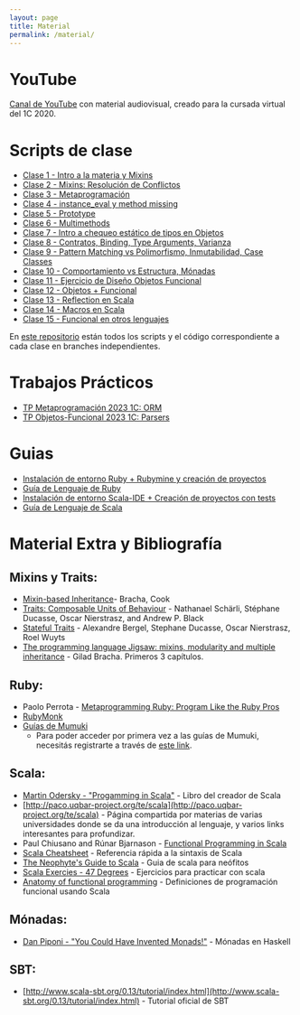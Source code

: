 ```yaml
---
layout: page
title: Material
permalink: /material/
---
```


# YouTube

[Canal de YouTube](https://www.youtube.com/channel/UCsYCiCVGp0SM8GsY7mP21Mw) con material audiovisual, creado para la cursada virtual del 1C 2020.

# Scripts de clase

* [Clase 1 - Intro a la materia y Mixins](/scripts/clase_1/)
* [Clase 2 - Mixins: Resolución de Conflictos](/scripts/clase_2/)
* [Clase 3 - Metaprogramación](/scripts/clase_3/)
* [Clase 4 - instance_eval y method missing](/scripts/clase_4/)
* [Clase 5 - Prototype](/scripts/clase_5/)
* [Clase 6 - Multimethods](/scripts/clase_6/)
* [Clase 7 - Intro a chequeo estático de tipos en Objetos](/scripts/clase_7/)
* [Clase 8 - Contratos, Binding, Type Arguments, Varianza](/scripts/clase_8/)
* [Clase 9 - Pattern Matching vs Polimorfismo, Inmutabilidad, Case Classes](/scripts/clase_9/)
* [Clase 10 - Comportamiento vs Estructura, Mónadas](/scripts/clase_10/)
* [Clase 11 - Ejercicio de Diseño Objetos Funcional](/scripts/clase_11/)
* [Clase 12 - Objetos + Funcional](/scripts/clase_12/)
* [Clase 13 - Reflection en Scala](/scripts/clase_13/)
* [Clase 14 - Macros en Scala](/scripts/clase_14/)
* [Clase 15 - Funcional en otros lenguajes](/scripts/clase_15/)

En [este repositorio](https://github.com/tadp-utn-frba/tadp-clases) están todos los scripts y el código correspondiente a cada clase en branches independientes.

# Trabajos Prácticos
* [TP Metaprogramación 2023 1C: ORM](https://docs.google.com/document/d/e/2PACX-1vR7AeUTC7LDqogWuKe2PDyXrnOecYNJ9x1Pf6xw9XhELwQnFh0O_7Qj3m9HQuAEbJfnh38RXnokTnIq/pub)
* [TP Objetos-Funcional 2023 1C: Parsers](https://docs.google.com/document/d/1hpB7cRWsrKtufl5nqYJuSJonI3BYdfrxuYY2S1SmOdg/edit?usp=sharing)

# Guias

* [Instalación de entorno Ruby + Rubymine y creación de proyectos](/guias/ruby)
* [Guía de Lenguaje de Ruby](https://docs.google.com/document/d/e/2PACX-1vRW83z8ozrGdFfYAcOLehNGH-gWqfE_xVlHqh_o_LEZqI-ZzQbG1WnoWusohDQVLG5fomXjJczR3U58/pub)
* [Instalación de entorno Scala-IDE + Creación de proyectos con tests](/guias/scala)
* [Guía de Lenguaje de Scala](https://goo.gl/98S7xR)

# Material Extra y Bibliografía

## Mixins y Traits:

- [Mixin-based Inheritance](http://www.bracha.org/oopsla90.pdf)- Bracha, Cook
- [Traits: Composable Units of Behaviour](https://drive.google.com/file/d/1QrGnURh8SlDFL8-sEdU_T0Biw0LNtyHZ/view?usp=sharing) - Nathanael Schärli, Stéphane Ducasse, Oscar Nierstrasz, and Andrew P. Black
- [Stateful Traits](https://drive.google.com/file/d/1r-XJJU_7etQT8B_sTR9r2H5qWnvf-4Y2/view?usp=sharing) - Alexandre Bergel, Stephane Ducasse, Oscar Nierstrasz, Roel Wuyts
- [The programming language Jigsaw: mixins, modularity and multiple inheritance](http://www.bracha.org/jigsaw.pdf) - Gilad Bracha. Primeros 3 capítulos.

## Ruby:
 
- Paolo Perrota - [Metaprogramming Ruby: Program Like the Ruby Pros](https://pragprog.com/titles/ppmetr2/metaprogramming-ruby-2/)
- [RubyMonk](https://rubymonk.com/)
- [Guías de Mumuki](https://mumuki.io/tadp-utn/chapters/452-metaprogramacion)
  - Para poder acceder por primera vez a las guías de Mumuki, necesitás registrarte a través de [este link](https://mumuki.io/tadp-utn/join/hhDolA).

## Scala:
- [Martin Odersky - "Progamming in Scala"](http://www.artima.com/pins1ed/) - Libro del creador de Scala
- [http://paco.uqbar-project.org/te/scala](http://paco.uqbar-project.org/te/scala) - Página compartida por materias de varias universidades donde se da una introducción al lenguaje, y varios links interesantes para profundizar.
- Paul Chiusano and Rúnar Bjarnason - [Functional Programming in Scala](http://www.manning.com/bjarnason/)
- [Scala Cheatsheet](http://docs.scala-lang.org/cheatsheets/) - Referencia rápida a la sintaxis de Scala
- [The Neophyte's Guide to Scala](http://danielwestheide.com/scala/neophytes.html) - Guia de scala para neófitos
- [Scala Exercies - 47 Degrees](http://scala-exercises.47deg.com/) - Ejercicios para practicar con scala
- [Anatomy of functional programming](http://geekocephale.com/blog/2018/10/08/fp) - Definiciones de programación funcional usando Scala

## Mónadas:
- [Dan Piponi - "You Could Have Invented Monads!"](http://blog.sigfpe.com/2006/08/you-could-have-invented-monads-and.html) - Mónadas en Haskell

## SBT:
- [http://www.scala-sbt.org/0.13/tutorial/index.html](http://www.scala-sbt.org/0.13/tutorial/index.html) - Tutorial oficial de SBT
